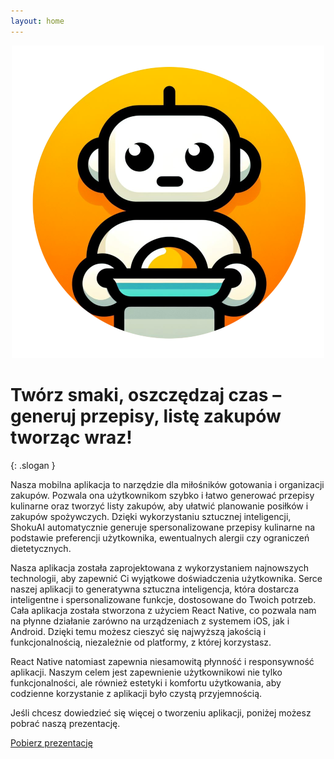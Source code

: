 ```yaml
---
layout: home
---
```


<p align="center" margin-top="0">
  <img src="assets\images\appIconMini.png" alt="appIconMini">
</p>
<h1>Twórz smaki, oszczędzaj czas – generuj przepisy, listę zakupów tworząc wraz!</h1>{: .slogan }

Nasza mobilna aplikacja to narzędzie dla miłośników gotowania i organizacji zakupów. Pozwala ona użytkownikom szybko i łatwo generować przepisy kulinarne oraz tworzyć listy zakupów, aby ułatwić planowanie posiłków i zakupów spożywczych. Dzięki wykorzystaniu sztucznej inteligencji, ShokuAI automatycznie generuje spersonalizowane przepisy kulinarne na podstawie preferencji użytkownika, ewentualnych alergii czy ograniczeń dietetycznych.


Nasza aplikacja została zaprojektowana z wykorzystaniem najnowszych technologii, aby zapewnić Ci wyjątkowe doświadczenia użytkownika. Serce naszej aplikacji to generatywna sztuczna inteligencja, która dostarcza inteligentne i spersonalizowane funkcje, dostosowane do Twoich potrzeb. Cała aplikacja została stworzona z użyciem React Native, co pozwala nam na płynne działanie zarówno na urządzeniach z systemem iOS, jak i Android. Dzięki temu możesz cieszyć się najwyższą jakością i funkcjonalnością, niezależnie od platformy, z której korzystasz.

React Native natomiast zapewnia niesamowitą płynność i responsywność aplikacji. Naszym celem jest zapewnienie użytkownikowi nie tylko funkcjonalności, ale również estetyki i komfortu użytkowania, aby codzienne korzystanie z aplikacji było czystą przyjemnością.

Jeśli chcesz dowiedzieć się więcej o tworzeniu aplikacji, poniżej możesz pobrać naszą prezentację.

<div class="center">
  <a href="{{ site.github.prezentacja_url }}" class="btnColor">Pobierz prezentację</a>
</div>